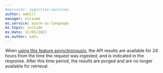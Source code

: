 ```yaml
---
#services: cognitive-services
author: aahill
manager: nitinme
ms.service: azure-ai-language
ms.topic: include
ms.date: 12/03/2021
ms.author: aahi
---
```


When [using this feature asynchronously](../concepts/use-asynchronously.md), the API results are available for 24 hours from the time the request was ingested, and is indicated in the response. After this time period, the results are purged and are no longer available for retrieval.
